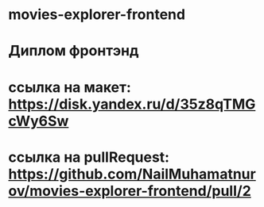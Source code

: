 # movies-explorer-frontend

# Диплом фронтэнд

# ссылка на макет: https://disk.yandex.ru/d/35z8qTMGcWy6Sw

# ссылка на pullRequest: https://github.com/NailMuhamatnurov/movies-explorer-frontend/pull/2
